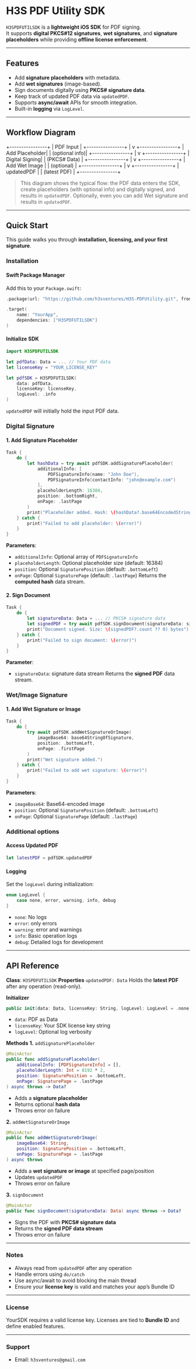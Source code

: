 # H3S PDF Utility SDK

`H3SPDFUTILSDK` is a **lightweight iOS SDK** for PDF signing.  
It supports **digital PKCS#12 signatures**, **wet signatures**, and **signature placeholders** while providing **offline license enforcement**.

---
## Features
- Add **signature placeholders** with metadata.  
- Add **wet signatures** (image-based).  
- Sign documents digitally using **PKCS# signature data**.  
- Keep track of updated PDF data via `updatedPDF`.  
- Supports **async/await** APIs for smooth integration.  
- Built-in **logging** via `LogLevel`.  
---
## Workflow Diagram
+----------------+
| PDF Input |
+----------------+
|
v
+----------------+
| Add Placeholder|
| (optional info)|
+----------------+
|
v
+----------------+
| Digital Signing|
| (PKCS# Data) |
+----------------+
|
v
+----------------+
| Add Wet Image |
| (optional) |
+----------------+
|
v
+----------------+
| updatedPDF |
| (latest PDF) |
+----------------+
> This diagram shows the typical flow: the PDF data enters the SDK, create placeholders (with optional info) and digitally signed, and results in `updatedPDF`. Optionally, even you can add Wet signature and results in `updatedPDF`.
---
## Quick Start
This guide walks you through **installation, licensing, and your first signature**.

### Installation
#### Swift Package Manager
Add this to your `Package.swift`:

```swift
.package(url: "https://github.com/h3sventures/H3S-PDFUtility.git", from: "1.0.0")

.target(
    name: "YourApp",
    dependencies: ["H3SPDFUTILSDK"]
)
```
#### Initialize SDK
```swift
import H3SPDFUTILSDK

let pdfData: Data = ... // Your PDF data
let licenseKey = "YOUR_LICENSE_KEY"

let pdfSDK = H3SPDFUTILSDK(
    data: pdfData,
    licenseKey: licenseKey,
    logLevel: .info
)
```
`updatedPDF` will initially hold the input PDF data.

### Digital Signature
#### 1. Add Signature Placeholder
```swift
Task {
    do {
        let hashData = try await pdfSDK.addSignaturePlaceholder(
            additionalInfo: [
                PDFSignatureInfo(name: "John Doe"),
                PDFSignatureInfo(contactInfo: "john@example.com")
            ],
            placeholderLength: 16384,
            position: .bottomRight,
            onPage: .lastPage
        )
        print("Placeholder added. Hash: \(hashData?.base64EncodedString() ?? "N/A")")
    } catch {
        print("Failed to add placeholder: \(error)")
    }
}
```
**Parameters**:
- `additionalInfo`: Optional array of `PDFSignatureInfo`
- `placeholderLength`: Optional placeholder size (default: 16384)
- `position`: Optional `SignaturePosition` (default: `.bottomLeft`)
- `onPage`: Optional `SignaturePage` (default: `.lastPage`)
Returns the **computed hash** data stream.

#### 2. Sign Document
```swift
Task {
    do {
        let signatureData: Data = ... // PKCS# signature data
        let signedPDF = try await pdfSDK.signDocument(signatureData: signatureData)
        print("Document signed. Size: \(signedPDF?.count ?? 0) bytes")
    } catch {
        print("Failed to sign document: \(error)")
    }
}
```
**Parameter**: 
- `signatureData`: signature data stream
Returns the **signed PDF** data stream.

### Wet/Image Signature
#### 1. Add Wet Signature or Image
```swift
Task {
    do {
        try await pdfSDK.addWetSignatureOrImage(
            imageBase64: base64StringOfSignature,
            position: .bottomLeft,
            onPage: .firstPage
        )
        print("Wet signature added.")
    } catch {
        print("Failed to add wet signature: \(error)")
    }
}
```
**Parameters**:
- `imageBase64`: Base64-encoded image
- `position`: Optional `SignaturePosition` (default: `.bottomLeft`)
- `onPage`: Optional `SignaturePage` (default: `.lastPage`)

### Additional options
#### Access Updated PDF
```swift
let latestPDF = pdfSDK.updatedPDF
```

#### Logging
Set the `logLevel` during initialization:
```swift
enum LogLevel {
    case none, error, warning, info, debug
}
```
- `none`: No logs
- `error`: only errors
- `warning`: error and warnings
- `info`: Basic operation logs
- `debug`: Detailed logs for development

---
## API Reference

**Class**: `H3SPDFUTILSDK`
**Properties**
`updatedPDF: Data`
Holds the **latest PDF** after any operation (read-only).

**Initializer**
```swift
public init(data: Data, licenseKey: String, logLevel: LogLevel = .none)
```
- `data`: PDF as Data
- `licenseKey`: Your SDK license key string
- `logLevel`: Optional log verbosity

**Methods**
**1.** `addSignaturePlaceholder`
```swift
@MainActor
public func addSignaturePlaceholder(
    additionalInfo: [PDFSignatureInfo] = [],
    placeholderLength: Int = 8192 * 2,
    position: SignaturePosition = .bottomLeft,
    onPage: SignaturePage = .lastPage
) async throws -> Data?
```
- Adds a **signature placeholder**
- Returns optional **hash data**
- Throws error on failure

**2.** `addWetSignatureOrImage`
```swift
@MainActor
public func addWetSignatureOrImage(
    imageBase64: String,
    position: SignaturePosition = .bottomLeft,
    onPage: SignaturePage = .lastPage
) async throws
```
- Adds a **wet signature or image** at specified page/position
- Updates `updatedPDF`
- Throws error on failure

**3.** `signDocument`
```swift
@MainActor
public func signDocument(signatureData: Data) async throws -> Data?
```
- Signs the PDF with **PKCS# signature data**
- Returns the **signed PDF data stream**
- Throws error on failure
---
### Notes
- Always read from `updatedPDF` after any operation
- Handle errors using `do/catch`
- Use async/await to avoid blocking the main thread
- Ensure your **license key** is valid and matches your app’s Bundle ID
---
### License
YourSDK requires a valid license key. Licenses are tied to **Bundle ID** and define enabled features.

---
### Support
- Email: `h3sventures@gmail.com`